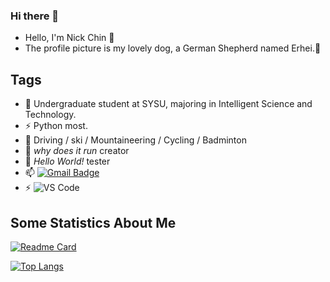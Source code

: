 ### Hi there 👋

- Hello, I'm Nick Chin 👋
- The profile picture is my lovely dog, a German Shepherd named Erhei.🐾

## Tags

- 🍻 Undergraduate student at SYSU, majoring in Intelligent Science and Technology.
- ⚡ Python most.
- 🏃 Driving / ski / Mountaineering / Cycling / Badminton
- 🤔 _why does it run_ creator
- 💬 _Hello World!_ tester
- 📫 [![Gmail Badge](https://img.shields.io/badge/-Gmail-c14438?style=flat-square&logo=Gmail&logoColor=white&link=mailto:sumyggsun@gmail.com)](mailto:pbcn2secure@gmail.com)
- ⚡ ![VS Code](http://img.shields.io/badge/-VS%20Code-007ACC?style=flat-square&logo=visual-studio-code&logoColor=ffffff)

## Some Statistics About Me

[![Readme Card](https://github-readme-stats.vercel.app/api?username=pbcn2&show_icons=true&title_color=ffffff&icon_color=bb2acf&text_color=daf7dc&bg_color=151515)](https://github.com/anuraghazra/github-readme-stats)

[![Top Langs](https://github-readme-stats.vercel.app/api/top-langs/?username=pbcn2&layout=compact&exclude_repo=sumy7.github.io&title_color=ffffff&icon_color=bb2acf&text_color=daf7dc&bg_color=151515)](https://github.com/anuraghazra/github-readme-stats)
